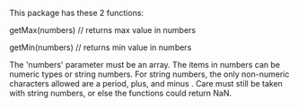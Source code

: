 This package has these 2 functions:

getMax(numbers) // returns max value in numbers

getMin(numbers) // returns min value in numbers

The 'numbers' parameter must be an array.  The items in numbers can be 
numeric types or string numbers.  For string numbers, the only non-numeric 
characters allowed are a period, plus, and minus .  Care must still be taken 
with string numbers, or else the functions could return NaN.
